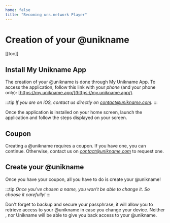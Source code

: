```yaml
---
home: false
title: "Becoming uns.network Player"
---
```


# Creation of your @unikname

[[toc]]

## Install My Unikname App

The creation of your @unikname is done through My Unikname App. To access the application, follow this link with your *phone* (and your phone only): [https://my.unikname.app/](https://my.unikname.app/).

:::tip
*If you are on iOS, contact us directly on contact@unikname.com.*
:::

Once the application is installed on your home screen, launch the application and follow the steps displayed on your screen.

## Coupon

Creating a @unikname requires a coupon. If you have one, you can continue. 
Otherwise, contact us on *contact@unikname.com* to request one.

## Create your @unikname

Once you have your coupon, all you have to do is create your @unikname!

:::tip
*Once you've chosen a name, you won't be able to change it. So choose it carefully!*
:::

Don't forget to backup and secure your passphrase, it will allow you to retrieve access to your @unikname in case you change your device.
Neither <uns/>, nor Unikname will be able to give you back access to your @unikname.